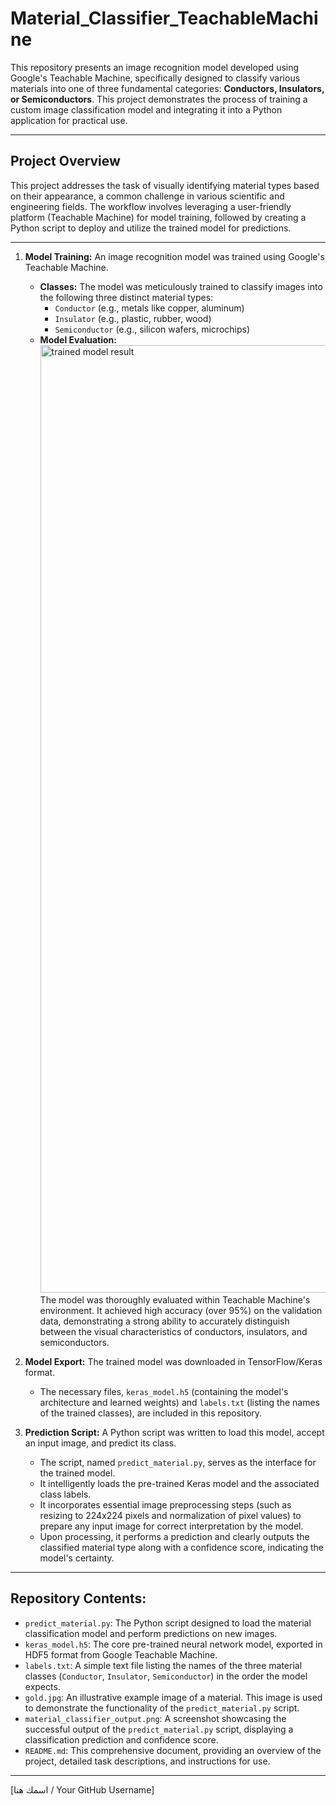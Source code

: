 # Material_Classifier_TeachableMachine

This repository presents an image recognition model developed using Google's Teachable Machine, specifically designed to classify various materials into one of three fundamental categories: **Conductors, Insulators, or Semiconductors**. This project demonstrates the process of training a custom image classification model and integrating it into a Python application for practical use.

---

## Project Overview

This project addresses the task of visually identifying material types based on their appearance, a common challenge in various scientific and engineering fields. The workflow involves leveraging a user-friendly platform (Teachable Machine) for model training, followed by creating a Python script to deploy and utilize the trained model for predictions.

---

1.  **Model Training:** An image recognition model was trained using Google's Teachable Machine.
    * **Classes:** The model was meticulously trained to classify images into the following three distinct material types:
        * `Conductor` (e.g., metals like copper, aluminum)
        * `Insulator` (e.g., plastic, rubber, wood)
        * `Semiconductor` (e.g., silicon wafers, microchips)
    * **Model Evaluation:** <img width="2830" height="1516" alt="trained model result" src="https://github.com/user-attachments/assets/e4035faa-569e-4eb9-966b-b993e0369625" />
The model was thoroughly evaluated within Teachable Machine's environment. It achieved high accuracy (over 95%) on the validation data, demonstrating a strong ability to accurately distinguish between the visual characteristics of conductors, insulators, and semiconductors.

2.  **Model Export:** The trained model was downloaded in TensorFlow/Keras format.
    * The necessary files, `keras_model.h5` (containing the model's architecture and learned weights) and `labels.txt` (listing the names of the trained classes), are included in this repository.

3.  **Prediction Script:** A Python script was written to load this model, accept an input image, and predict its class.
    * The script, named `predict_material.py`, serves as the interface for the trained model.
    * It intelligently loads the pre-trained Keras model and the associated class labels.
    * It incorporates essential image preprocessing steps (such as resizing to 224x224 pixels and normalization of pixel values) to prepare any input image for correct interpretation by the model.
    * Upon processing, it performs a prediction and clearly outputs the classified material type along with a confidence score, indicating the model's certainty.

---

## Repository Contents:

* `predict_material.py`: The Python script designed to load the material classification model and perform predictions on new images.
* `keras_model.h5`: The core pre-trained neural network model, exported in HDF5 format from Google Teachable Machine.
* `labels.txt`: A simple text file listing the names of the three material classes (`Conductor`, `Insulator`, `Semiconductor`) in the order the model expects.
* `gold.jpg`: An illustrative example image of a material. This image is used to demonstrate the functionality of the `predict_material.py` script.
* `material_classifier_output.png`: A screenshot showcasing the successful output of the `predict_material.py` script, displaying a classification prediction and confidence score.
* `README.md`: This comprehensive document, providing an overview of the project, detailed task descriptions, and instructions for use.

---

[اسمك هنا / Your GitHub Username]
